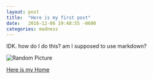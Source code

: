 ```yaml
---
layout: post
title:  "Here is my first post"
date:   2016-12-06 19:48:55 -0600
categories: madness
---
```

IDK. how do I do this? am I supposed to use markdown?

![Random Picture](http://adavis46.io/assets/images/profile.png)


[Here is my Home](http://adavis46.io)